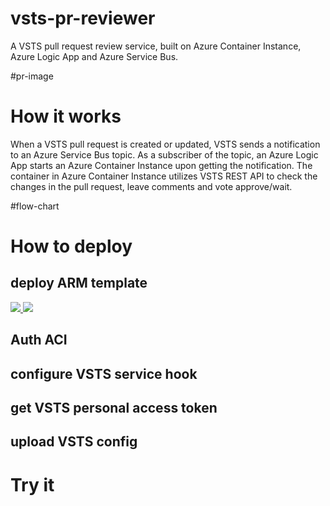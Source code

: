 # vsts-pr-reviewer
A VSTS pull request review service, built on Azure Container Instance, Azure Logic App and Azure Service Bus.

#pr-image

# How it works
When a VSTS pull request is created or updated, VSTS sends a notification to an Azure Service Bus topic. As a subscriber of the topic, an Azure Logic App starts an Azure Container Instance upon getting the notification. The container in Azure Container Instance utilizes VSTS REST API to check the changes in the pull request, leave comments and vote approve/wait.

#flow-chart

# How to deploy

## deploy ARM template
<a href="https://portal.azure.com/#create/Microsoft.Template/uri/https%3A%2F%2Fraw.githubusercontent.com%2Fwenwu449%2Fvsts-pr-reviewer%2Fmaster%2Fazuredeploy.json" target="_blank">
    <img src="http://azuredeploy.net/deploybutton.png"/>
</a>
<a href="http://armviz.io/#/?load=https%3A%2F%2Fraw.githubusercontent.com%2Fwenwu449%2Fvsts-pr-reviewer%2Fmaster%2Fazuredeploy.json" target="_blank">
    <img src="http://armviz.io/visualizebutton.png"/>
</a>

## Auth ACI

## configure VSTS service hook

## get VSTS personal access token

## upload VSTS config

# Try it
